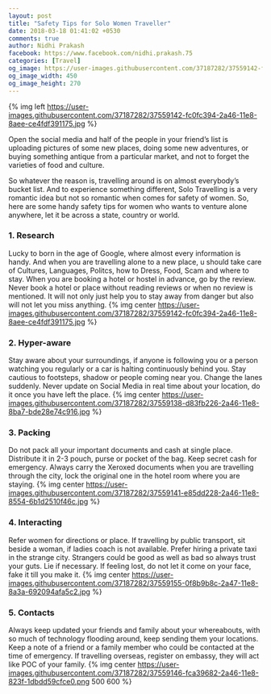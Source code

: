 ```yaml
---
layout: post
title: "Safety Tips for Solo Women Traveller"
date: 2018-03-18 01:41:02 +0530
comments: true
author: Nidhi Prakash
facebook: https://www.facebook.com/nidhi.prakash.75
categories: [Travel]
og_image: https://user-images.githubusercontent.com/37187282/37559142-fc0fc394-2a46-11e8-8aee-ce4fdf391175.jpg
og_image_width: 450
og_image_height: 270
---
```


{% img left https://user-images.githubusercontent.com/37187282/37559142-fc0fc394-2a46-11e8-8aee-ce4fdf391175.jpg %}

Open the social media and half of the people in your friend’s list is uploading pictures of some new places, doing some new adventures,  or buying something antique from a particular market, and not to forget the varieties of food and culture.

<!-- more -->
So whatever the reason is, travelling around is on almost everybody’s bucket list. And to experience something different, Solo Travelling is a very romantic idea but not so romantic when comes for safety of women. So, here are some handy safety tips for women who wants to venture alone anywhere, let it be across a state, country or world.

### 1.	Research

Lucky to born in the age of Google, where almost every information is handy. And when you are travelling alone to a new place, u should take care of Cultures, Languages, Politcs, how to Dress, Food, Scam and where to stay. When you are booking a hotel or hostel in advance, go by the review. Never book a hotel or place without reading reviews or when no review is mentioned. It will not only just help you to stay away from danger but also will not let you miss anything. 
{% img center https://user-images.githubusercontent.com/37187282/37559142-fc0fc394-2a46-11e8-8aee-ce4fdf391175.jpg %}

### 2.	Hyper-aware
Stay aware about your surroundings, if anyone is following you or a person watching you regularly or a car is halting continuously behind you. Stay cautious to footsteps, shadow or people coming near you. Change the lanes suddenly. Never update on Social Media in real time about your location, do it once you have left the place.
{% img center https://user-images.githubusercontent.com/37187282/37559138-d83fb226-2a46-11e8-8ba7-bde28e74c916.jpg %}

### 3.	Packing
Do not pack all your important documents and cash at single place. Distribute it in 2-3 pouch, purse or pocket of the bag. Keep secret cash for emergency. Always carry the Xeroxed documents when you are travelling through the city, lock the original one in the hotel room where you are staying. 
{% img center https://user-images.githubusercontent.com/37187282/37559141-e85dd228-2a46-11e8-8554-6b1d2510f46c.jpg %}

### 4.	Interacting
Refer women for directions or place. If travelling by public transport, sit beside a woman, if ladies coach is not available. Prefer hiring a private taxi in the strange city. Strangers could be good as well as bad so always trust your guts.  Lie if necessary. If feeling lost, do not let it come on your face, fake it till you make it.
{% img center https://user-images.githubusercontent.com/37187282/37559155-0f8b9b8c-2a47-11e8-8a3a-692094afa5c2.jpg %}

### 5.	Contacts
Always keep updated your friends and family about your whereabouts, with so much of technology flooding around, keep sending them your locations. Keep a note of a friend or a family member who could be contacted at the time of emergency. If travelling overseas, register on embassy, they will act like POC of your family.
{% img center https://user-images.githubusercontent.com/37187282/37559146-fca39682-2a46-11e8-823f-1dbdd59cfce0.png  500 600 %}

